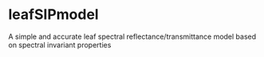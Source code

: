 # leafSIPmodel
A simple and accurate leaf spectral reflectance/transmittance model based on spectral invariant properties
